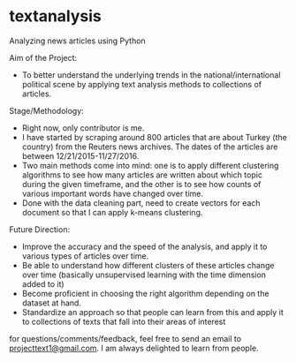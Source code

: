 # textanalysis
Analyzing news articles using Python

Aim of the Project: 
- To better understand the underlying trends in the national/international political scene by applying text analysis methods to collections of articles. 

Stage/Methodology: 
- Right now, only contributor is me. 
- I have started by scraping around 800 articles that are about Turkey (the country) from the Reuters news archives. The dates of the articles are between 12/21/2015-11/27/2016. 
- Two main methods come into mind: one is to apply different clustering algorithms to see how many articles are written about which topic during the given timeframe, and the other is to see how counts of various important words have changed over time.
- Done with the data cleaning part, need to create vectors for each document so that I can apply k-means clustering.

Future Direction:
- Improve the accuracy and the speed of the analysis, and apply it to various types of articles over time.
- Be able to understand how different clusters of these articles change over time (basically unsupervised learning with the time dimension added to it)
- Become proficient in choosing the right algorithm depending on the dataset at hand. 
- Standardize an approach so that people can learn from this and apply it to collections of texts that fall into their areas of interest

for questions/comments/feedback, feel free to send an email to projecttext1@gmail.com. I am always delighted to learn from people. 
